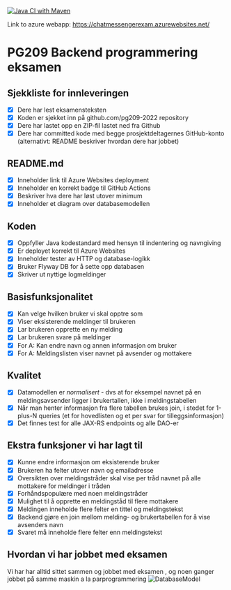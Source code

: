 [![Java CI with Maven](https://github.com/kristiania-pgr209-2022/pg209exam-HauVu94/actions/workflows/maven.yml/badge.svg)](https://github.com/kristiania-pgr209-2022/pg209exam-HauVu94/actions/workflows/maven.yml)

Link to azure webapp: https://chatmessengerexam.azurewebsites.net/


# PG209 Backend programmering eksamen

## Sjekkliste for innleveringen

* [x] Dere har lest eksamensteksten
* [x] Koden er sjekket inn på github.com/pg209-2022 repository
* [x] Dere har lastet opp en ZIP-fil lastet ned fra Github
* [x] Dere har committed kode med begge prosjektdeltagernes GitHub-konto (alternativt: README beskriver hvordan dere har jobbet)

## README.md

* [x] Inneholder link til Azure Websites deployment
* [x] Inneholder en korrekt badge til GitHub Actions
* [x] Beskriver hva dere har løst utover minimum
* [x] Inneholder et diagram over databasemodellen

## Koden

* [x] Oppfyller Java kodestandard med hensyn til indentering og navngiving
* [x] Er deployet korrekt til Azure Websites
* [x] Inneholder tester av HTTP og database-logikk
* [x] Bruker Flyway DB for å sette opp databasen
* [x] Skriver ut nyttige logmeldinger

## Basisfunksjonalitet

* [x] Kan velge hvilken bruker vi skal opptre som
* [x] Viser eksisterende meldinger til brukeren
* [x] Lar brukeren opprette en ny melding
* [x] Lar brukeren svare på meldinger
* [x] For A: Kan endre navn og annen informasjon om bruker
* [x] For A: Meldingslisten viser navnet på avsender og mottakere

## Kvalitet

* [x] Datamodellen er *normalisert* - dvs at for eksempel navnet på en meldingsavsender ligger i brukertallen, ikke i meldingstabellen
* [x] Når man henter informasjon fra flere tabellen brukes join, i stedet for 1-plus-N queries (et for hovedlisten og et per svar for tilleggsinformasjon)
* [x] Det finnes test for alle JAX-RS endpoints og alle DAO-er

## Ekstra funksjoner vi har lagt til
* [x]   Kunne endre informasjon om eksisterende bruker
* [x]  Brukeren ha felter utover navn og emailadresse
* [x]  Oversikten over meldingstråder skal vise per tråd navnet på alle mottakere for meldinger i tråden
* [x]  Forhåndspopulære med noen meldingstråder
* [x]  Mulighet til å opprette en meldingståd til flere mottakere
* [x]  Meldingen inneholde flere felter en tittel og meldingstekst
* [x]  Backend gjøre en join mellom melding- og brukertabellen for å vise avsenders navn
* [x]  Svaret må inneholde flere felter enn meldingstekst

## Hvordan vi har jobbet med eksamen
Vi har har alltid sittet sammen og jobbet med eksamen , og noen ganger jobbet på samme maskin a la parprogrammering
![DatabaseModel](https://user-images.githubusercontent.com/112695202/202850466-f3a621d2-169b-4bcf-887c-2d78bd953147.png)
